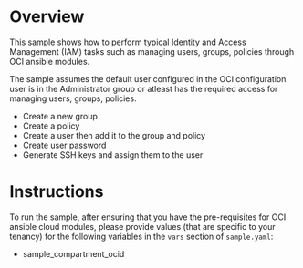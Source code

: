 # Overview

This sample shows how to perform typical Identity and Access Management (IAM) tasks such as managing users, groups, policies through OCI ansible modules. 

The sample assumes the default user configured in the OCI configuration user is in the Administrator group or atleast has the required access for managing users, groups, policies. 
- Create a new group
- Create a policy 
- Create a user then add it to the group and policy
- Create user password
- Generate SSH keys and assign them to the user

# Instructions

To run the sample, after ensuring that you have the pre-requisites for OCI ansible cloud modules, please provide values (that are specific to your tenancy) for the following variables in the `vars` section of `sample.yaml`:
- sample_compartment_ocid
